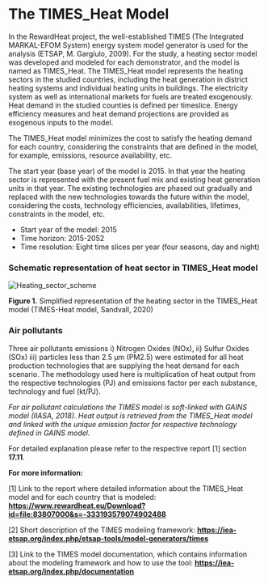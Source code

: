 # The TIMES_Heat Model

In the RewardHeat project, the well-established TIMES (The Integrated MARKAL-EFOM System) energy system model generator is used for the analysis (ETSAP, M. Gargiulo, 2009). For the study, a heating sector model was developed and modeled for each demonstrator, and the model is named as TIMES_Heat. 
The TIMES_Heat model represents the heating sectors in the studied countries, including the heat generation in district heating systems and individual heating units in buildings. The electricity system as well as international markets for fuels are treated exogenously. Heat demand in the studied counties is defined per timeslice. Energy efficiency measures and heat demand projections are provided as exogenous inputs to the model.  

The TIMES_Heat model minimizes the cost to satisfy the heating demand for each country, considering the constraints that are defined in the model, for example, emissions, resource availability, etc. 

The start year (base year) of the model is 2015. In that year the heating sector is represented with the present fuel mix and existing heat generation units in that year. The existing technologies are phased out gradually and replaced with the new technologies towards the future within the model, considering the costs, technology efficiencies, availabilities, lifetimes, constraints in the model, etc. 

- Start year of the model: 2015
- Time horizon: 2015-2052
- Time resolution: Eight time slices per year (four seasons, day and night)

### Schematic representation of heat sector in TIMES_Heat model 

![Heating_sector_scheme](./images/Heating_sector_scheme_resized.png)
 
**Figure 1.** Simplified representation of the heating sector in the TIMES_Heat model (TIMES-Heat model, Sandvall, 2020)


### Air pollutants 

Three air pollutants emissions i) Nitrogen Oxides (NOx), ii) Sulfur Oxides (SOx) iii) particles less than 2.5 μm (PM2.5) were estimated for all heat production technologies that are supplying the heat demand for each scenario. The methodology used here is multiplication of heat output from the respective technologies (PJ) and emissions factor per each substance, technology and fuel (kt/PJ).

*For air pollutant calculations the TIMES model is soft-linked with GAINS model (IIASA, 2018). Heat output is retrieved from the TIMES_Heat model and linked with the unique emission factor for respective technology defined in GAINS model.*

For detailed explanation please refer to the respective report [1] section **17.11**. 


**For more information:** 

[1] Link to the report where detailed information about the TIMES_Heat model and for each country that is modeled: **https://www.rewardheat.eu/Download?id=file:83807000&s=-333193579074902488**


[2] Short description of the TIMES modeling framework: **https://iea-etsap.org/index.php/etsap-tools/model-generators/times**


[3] Link to the TIMES model documentation, which contains information about the modeling framework and how to use the tool: **https://iea-etsap.org/index.php/documentation**
